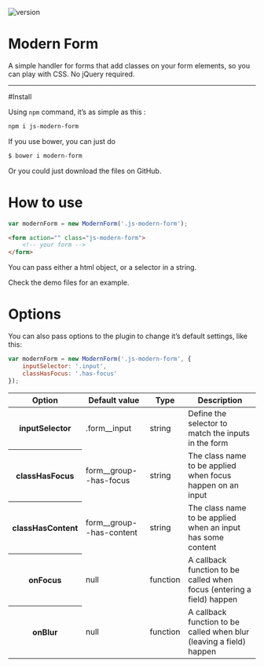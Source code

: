 ![version](https://img.shields.io/badge/version-2.0.5-orange.svg?style=flat-square)

# Modern Form

A simple handler for forms that add classes on your form elements, so you can play with CSS. No jQuery required.

---

#Install

Using `npm` command, it’s as simple as this :
```bash
npm i js-modern-form
```

If you use bower, you can just do

```bash
$ bower i modern-form
```

Or you could just download the files on GitHub.

# How to use

```javascript
var modernForm = new ModernForm('.js-modern-form');
```

```html
<form action="" class="js-modern-form">
	<!-- your form -->
</form>
```

You can pass either a html object, or a selector in a string.

Check the demo files for an example.

# Options

You can also pass options to the plugin to change it’s default settings, like this:

```javascript
var modernForm = new ModernForm('.js-modern-form', {
	inputSelector: '.input',
	classHasFocus: '.has-focus'
});
```

<table>
	<thead>
		<tr>
			<th>Option</th>
			<th>Default value</th>
			<th>Type</th>
			<th>Description</th>
		</tr>
	</thead>
	<tbody>
		<tr>
			<th>inputSelector</th>
			<td>.form__input</td>
			<td>string</td>
			<td>Define the selector to match the inputs in the form</td>
		</tr>
		<tr>
			<th>classHasFocus</th>
			<td>form__group--has-focus</td>
			<td>string</td>
			<td>The class name to be applied when focus happen on an input</td>
		</tr>
		<tr>
			<th>classHasContent</th>
			<td>form__group--has-content</td>
			<td>string</td>
			<td>The class name to be applied when an input has some content</td>
		</tr>
		<tr>
			<th>onFocus</th>
			<td>null</td>
			<td>function</td>
			<td>A callback function to be called when focus (entering a field) happen</td>
		</tr>
		<tr>
			<th>onBlur</th>
			<td>null</td>
			<td>function</td>
			<td>A callback function to be called when blur (leaving a field) happen</td>
		</tr>
	</tbody>
</table>

